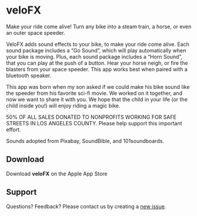 # veloFX

Make your ride come alive!  Turn any bike into a steam train, a horse, or even an outer space speeder.

VeloFX adds sound effects to your bike, to make your ride come alive.  Each sound package includes a “Go Sound”, which will play automatically when your bike is moving.  Plus, each sound package includes a “Horn Sound”, that you can play at the push of a button.  Hear your horse neigh, or fire the blasters from your space speeder.  This app works best when paired with a bluetooth speaker.

This app was born when my son asked if we could make his bike sound like the speeder from his favorite sci-fi movie.  We worked on it together, and now we want to share it with you.  We hope that the child in your life (or the child inside you!) will enjoy riding a magic bike.

50% OF ALL SALES DONATED TO NONPROFITS WORKING FOR SAFE STREETS IN LOS ANGELES COUNTY.  Please help support this important effort.  

Sounds adopted from Pixabay, SoundBible, and 101soundboards.


## Download

Download **veloFX** on the Apple App Store

## Support

Questions?  Feedback?  Please contact us by creating a [new issue](https://github.com/veloFX/docs/issues/new/choose). 
